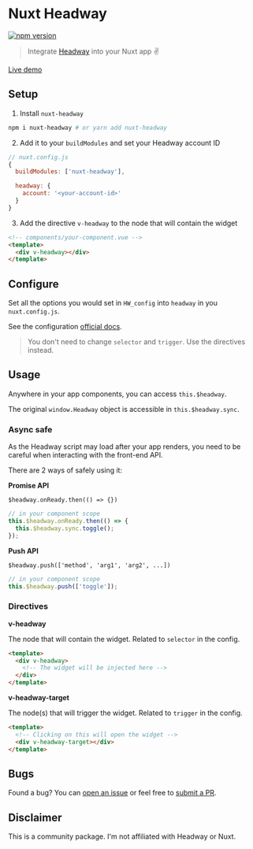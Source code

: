 # Nuxt Headway

[![npm version][npm-version-src]][npm-version-href]

> Integrate [Headway](https://headwayapp.co) into your Nuxt app ✌️

[Live demo](https://nuxt-headway.netlify.app)

## Setup

1. Install `nuxt-headway`

```bash
npm i nuxt-headway # or yarn add nuxt-headway
```

2. Add it to your `buildModules` and set your Headway account ID

```js
// nuxt.config.js
{
  buildModules: ['nuxt-headway'],

  headway: {
    account: '<your-account-id>'
  }
}
```

3. Add the directive `v-headway` to the node that will contain the widget

```html
<!-- components/your-component.vue -->
<template>
  <div v-headway></div>
</template>
```

## Configure

Set all the options you would set in `HW_config` into `headway` in you `nuxt.config.js`.

See the configuration [official docs](https://docs.headwayapp.co/widget#options).

> You don't need to change `selector` and `trigger`. Use the directives instead.

## Usage

Anywhere in your app components, you can access `this.$headway`.

The original `window.Headway` object is accessible in `this.$headway.sync`.

### Async safe

As the Headway script may load after your app renders, you need to be careful when interacting with the front-end API.

There are 2 ways of safely using it:

**Promise API**

`$headway.onReady.then(() => {})`

```js
// in your component scope
this.$headway.onReady.then(() => {
  this.$headway.sync.toggle();
});
```

**Push API**

`$headway.push(['method', 'arg1', 'arg2', ...])`

```js
// in your component scope
this.$headway.push(['toggle']);
```

### Directives

**v-headway**

The node that will contain the widget. Related to `selector` in the config.

```html
<template>
  <div v-headway>
    <!-- The widget will be injected here -->
  </div>
</template>
```

**v-headway-target**

The node(s) that will trigger the widget. Related to `trigger` in the config.

```html
<template>
  <!-- Clicking on this will open the widget -->
  <div v-headway-target></div>
</template>
```

## Bugs

Found a bug? You can [open an issue](https://github.com/l-portet/nuxt-headway/issues) or feel free to [submit a PR](https://github.com/l-portet/nuxt-headway/pulls).

## Disclaimer

This is a community package. I'm not affiliated with Headway or Nuxt.

<!-- Badges -->

[npm-version-src]: https://img.shields.io/npm/v/nuxt-headway/latest.svg
[npm-version-href]: https://npmjs.com/package/nuxt-headway
